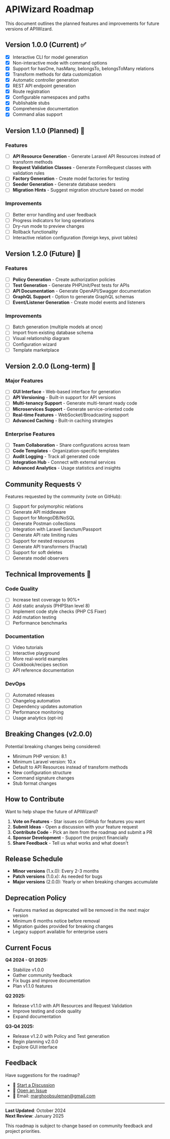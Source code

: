 # APIWizard Roadmap

This document outlines the planned features and improvements for future versions of APIWizard.

## Version 1.0.0 (Current) ✅

- [x] Interactive CLI for model generation
- [x] Non-interactive mode with command options
- [x] Support for hasOne, hasMany, belongsTo, belongsToMany relations
- [x] Transform methods for data customization
- [x] Automatic controller generation
- [x] REST API endpoint generation
- [x] Route registration
- [x] Configurable namespaces and paths
- [x] Publishable stubs
- [x] Comprehensive documentation
- [x] Command alias support

## Version 1.1.0 (Planned) 🎯

### Features
- [ ] **API Resource Generation** - Generate Laravel API Resources instead of transform methods
- [ ] **Request Validation Classes** - Generate FormRequest classes with validation rules
- [ ] **Factory Generation** - Create model factories for testing
- [ ] **Seeder Generation** - Generate database seeders
- [ ] **Migration Hints** - Suggest migration structure based on model

### Improvements
- [ ] Better error handling and user feedback
- [ ] Progress indicators for long operations
- [ ] Dry-run mode to preview changes
- [ ] Rollback functionality
- [ ] Interactive relation configuration (foreign keys, pivot tables)

## Version 1.2.0 (Future) 🚀

### Features
- [ ] **Policy Generation** - Create authorization policies
- [ ] **Test Generation** - Generate PHPUnit/Pest tests for APIs
- [ ] **API Documentation** - Generate OpenAPI/Swagger documentation
- [ ] **GraphQL Support** - Option to generate GraphQL schemas
- [ ] **Event/Listener Generation** - Create model events and listeners

### Improvements
- [ ] Batch generation (multiple models at once)
- [ ] Import from existing database schema
- [ ] Visual relationship diagram
- [ ] Configuration wizard
- [ ] Template marketplace

## Version 2.0.0 (Long-term) 🌟

### Major Features
- [ ] **GUI Interface** - Web-based interface for generation
- [ ] **API Versioning** - Built-in support for API versions
- [ ] **Multi-tenancy Support** - Generate multi-tenant ready code
- [ ] **Microservices Support** - Generate service-oriented code
- [ ] **Real-time Features** - WebSocket/Broadcasting support
- [ ] **Advanced Caching** - Built-in caching strategies

### Enterprise Features
- [ ] **Team Collaboration** - Share configurations across team
- [ ] **Code Templates** - Organization-specific templates
- [ ] **Audit Logging** - Track all generated code
- [ ] **Integration Hub** - Connect with external services
- [ ] **Advanced Analytics** - Usage statistics and insights

## Community Requests 💡

Features requested by the community (vote on GitHub):

- [ ] Support for polymorphic relations
- [ ] Generate API middleware
- [ ] Support for MongoDB/NoSQL
- [ ] Generate Postman collections
- [ ] Integration with Laravel Sanctum/Passport
- [ ] Generate API rate limiting rules
- [ ] Support for nested resources
- [ ] Generate API transformers (Fractal)
- [ ] Support for soft deletes
- [ ] Generate model observers

## Technical Improvements 🔧

### Code Quality
- [ ] Increase test coverage to 90%+
- [ ] Add static analysis (PHPStan level 8)
- [ ] Implement code style checks (PHP CS Fixer)
- [ ] Add mutation testing
- [ ] Performance benchmarks

### Documentation
- [ ] Video tutorials
- [ ] Interactive playground
- [ ] More real-world examples
- [ ] Cookbook/recipes section
- [ ] API reference documentation

### DevOps
- [ ] Automated releases
- [ ] Changelog automation
- [ ] Dependency updates automation
- [ ] Performance monitoring
- [ ] Usage analytics (opt-in)

## Breaking Changes (v2.0.0)

Potential breaking changes being considered:

- Minimum PHP version: 8.1
- Minimum Laravel version: 10.x
- Default to API Resources instead of transform methods
- New configuration structure
- Command signature changes
- Stub format changes

## How to Contribute

Want to help shape the future of APIWizard?

1. **Vote on Features** - Star issues on GitHub for features you want
2. **Submit Ideas** - Open a discussion with your feature request
3. **Contribute Code** - Pick an item from the roadmap and submit a PR
4. **Sponsor Development** - Support the project financially
5. **Share Feedback** - Tell us what works and what doesn't

## Release Schedule

- **Minor versions** (1.x.0): Every 2-3 months
- **Patch versions** (1.0.x): As needed for bugs
- **Major versions** (2.0.0): Yearly or when breaking changes accumulate

## Deprecation Policy

- Features marked as deprecated will be removed in the next major version
- Minimum 6 months notice before removal
- Migration guides provided for breaking changes
- Legacy support available for enterprise users

## Current Focus

**Q4 2024 - Q1 2025:**
- Stabilize v1.0.0
- Gather community feedback
- Fix bugs and improve documentation
- Plan v1.1.0 features

**Q2 2025:**
- Release v1.1.0 with API Resources and Request Validation
- Improve testing and code quality
- Expand documentation

**Q3-Q4 2025:**
- Release v1.2.0 with Policy and Test generation
- Begin planning v2.0.0
- Explore GUI interface

## Feedback

Have suggestions for the roadmap?

- 💬 [Start a Discussion](https://github.com/marghoobsuleman/apiwizard/discussions)
- 🐛 [Open an Issue](https://github.com/marghoobsuleman/apiwizard/issues)
- 📧 Email: marghoobsuleman@gmail.com

---

**Last Updated**: October 2024  
**Next Review**: January 2025

This roadmap is subject to change based on community feedback and project priorities.
